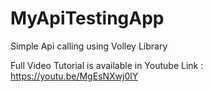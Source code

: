 # MyApiTestingApp
Simple Api calling using Volley Library 

Full Video Tutorial is available  in Youtube Link : https://youtu.be/MgEsNXwj0lY
